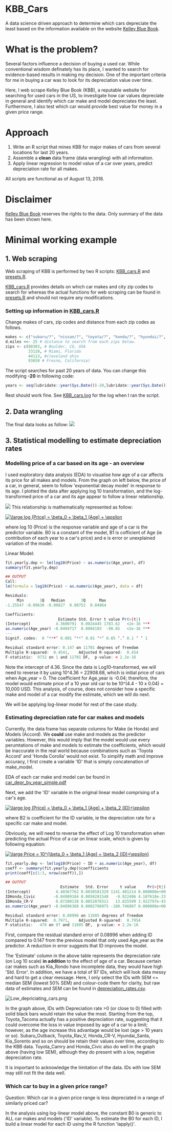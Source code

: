 # KBB_Cars
A data science driven approach to determine which cars depreciate the least based on the information available on the website [Kelley Blue Book](www.kbb.com).

# What is the problem?
Several factors influence a decision of buying a used car. While conventional wisdom definately has its place, I wanted to search for evidence-based results in making my decision. One of the important criteria for me in buying a car was to look for its depreciation value over time.

Here, I web scrape Kelley Blue Book (KBB), a reputable website for searching for used cars in the US, to investigate how car values depreciate in general and identify which car make and model depreciates the least. Furthermore, I also test which car would provide best value for money in a given price range. 
# Approach
1. Write an R script that mines KBB for major makes of cars from several locations for last 20 years.
2. Assemble a **clean** data frame (data wrangling) with all information.
3. Apply linear regression to model value of a car over years, predict depreciation rate for all makes. 

All scripts are functional as of August 13, 2018.

# Disclaimer
[Kelley Blue Book](www.kbb.com) reserves the rights to the data. Only summary of the data has been shown here. 

# Minimal working example
## 1. Web scraping
Web scraping of KBB is performed by two R scripts:  [KBB_cars.R](/KBB_cars.R) and [presets.R](/presets.R). 

[KBB_cars.R](/KBB_cars.R) provides details on which car makes and city zip codes to search for whereas the actual functions for web scraping can be found in [presets.R](/presets.R) and should not require any modifications. 

### Setting up information in [KBB_cars.R](/KBB_cars.R)
Change makes of cars, zip codes and distance from each zip codes as follows.
```r 
makes <- c("subaru/?", "nissan/?", "toyota/?", "honda/?", "hyundai/?", "kia/?") # note the format:  car make followed by '/?'  
d.miles <<- 25 # distance to search from each zips below. 
zips <- c(80303, # Boulder, CO, USA
          33128, # Miami, Florida
          44113, #cleveland ohio
          93650 # Fresno, California)

```

The script searches for past 20 years of data. You can change this modifying **-20** in following code: 

```r
years <- seq(lubridate::year(Sys.Date())-20,lubridate::year(Sys.Date()),1)
```

Rest should work fine. See [KBB_cars.log](/KBB_cars.log) for the log when I ran the script.

## 2. Data wrangling 

The final data looks as follow:
![](/DF_structure.png)

## 3. Statistical modelling to estimate depreciation rates
### Modelling price of a car based on its age - an overview
I used exploratory data analysis (EDA) to visualise how age of a car affects its price for all makes and models. From the graph on left below, the price of a car, in general, seem to follow 'exponential decay model' in response to its age. I plotted the data after applying log 10 transformation, and the log-transformed price of a car and its age appear to follow a linear relationship. 

![](/car_depr_overview.png)
This relationship is mathematically represented as follow: 

<a href="https://www.codecogs.com/eqnedit.php?latex=\fn_phv&space;\large&space;log&space;(Price)&space;=&space;\beta_0&space;&plus;&space;\beta_1&space;(Age)&space;&plus;&space;\epsilon" target="_blank"><img src="https://latex.codecogs.com/gif.latex?\fn_phv&space;\large&space;log&space;(Price)&space;=&space;\beta_0&space;&plus;&space;\beta_1&space;(Age)&space;&plus;&space;\epsilon" title="\large log (Price) = \beta_0 + \beta_1 (Age) + \epsilon" /></a>

where log 10 (Price) is the response variable and age of a car is the predictor variable. B0 is a constant of the model, B1 is cofficient of Age (ie contribution of each year to a car's price) and e is error or unexplained variation of the model. 

Linear Model:

```r
fit.yearly.dep <- lm(log10(Price) ~ as.numeric(Age_year), df)
summary(fit.yearly.dep)

## OUTPUT
Call:
lm(formula = log10(Price) ~ as.numeric(Age_year), data = df)

Residuals:
     Min       1Q   Median       3Q      Max 
-1.25547 -0.09630 -0.00827  0.08752  0.84864 

Coefficients:
                       Estimate Std. Error t value Pr(>|t|)    
(Intercept)           4.3600791  0.0024445 1783.62   <2e-16 ***
as.numeric(Age_year) -0.0404717  0.0004103  -98.65   <2e-16 ***
---
Signif. codes:  0 ‘***’ 0.001 ‘**’ 0.01 ‘*’ 0.05 ‘.’ 0.1 ‘ ’ 1

Residual standard error: 0.147 on 11701 degrees of freedom
Multiple R-squared:  0.4541,	Adjusted R-squared:  0.454 
F-statistic:  9732 on 1 and 11701 DF,  p-value: < 2.2e-16

```
Note the intercept of 4.36. Since the data is Log10-transformed, we will need to reverse it by using 10^4.36 = 22908.68, which is initial price of cars when Age_year = 0. The coefficient for Age_year is -0.04; therefore, the model would estimate price of a 10 year old car to be 10^(4.4 - 10 x 0.04) = 10,000 USD. This analysis, of course, does not consider how a specific make and model of a car modify the estimate, which we will do next. 

We will be applying log-linear model for rest of the case study.

### Estimating depreciation rate for car makes and models
Currently, the data frame has separate columns for Make (ie Honda) and Models (Accord). We **could** use make and models as the predictor variables. However, this would imply that the model would use every perumtations of make and models to estimate the coefficients, which would be inaccurate in the real world because combinations such as 'Toyota Accord' and 'Honda Corolla' would not exist. To simplify  math and improve accuracy, I first create a variable 'ID' that is simply concatenation of make_model. 

EDA of each car make and model can be found in [car_depr_by_year_simple.pdf](/car_depr_by_year_simple.pdf)

Next, we add the 'ID' variable in the original linear model comprising of a car's age.

<a href="https://www.codecogs.com/eqnedit.php?latex=\fn_phv&space;\large&space;log&space;(Price)&space;=&space;\beta_0&space;&plus;&space;\beta_1&space;(Age)&space;&plus;&space;\beta_2&space;(ID)&plus;\epsilon" target="_blank"><img src="https://latex.codecogs.com/gif.latex?\fn_phv&space;\large&space;log&space;(Price)&space;=&space;\beta_0&space;&plus;&space;\beta_1&space;(Age)&space;&plus;&space;\beta_2&space;(ID)&plus;\epsilon" title="\large log (Price) = \beta_0 + \beta_1 (Age) + \beta_2 (ID)+\epsilon" /></a>

where B2 is coefficient for the ID variable, ie the depreciation rate for a specific car make and model.

Obviously, we will need to reverse the effect of Log 10 transformation when predicting the actual Price of a car on linear scale, which is given by following equation:

<a href="https://www.codecogs.com/eqnedit.php?latex=\fn_phv&space;\large&space;Price&space;=&space;10^{\beta_0&space;&plus;&space;\beta_1&space;(Age)&space;&plus;&space;\beta_2&space;(ID)&plus;\epsilon}" target="_blank"><img src="https://latex.codecogs.com/gif.latex?\fn_phv&space;\large&space;Price&space;=&space;10^{\beta_0&space;&plus;&space;\beta_1&space;(Age)&space;&plus;&space;\beta_2&space;(ID)&plus;\epsilon}" title="\large Price = 10^{\beta_0 + \beta_1 (Age) + \beta_2 (ID)+\epsilon}" /></a>

```r
fit.yearly.dep <- lm(log10(Price) ~ ID + as.numeric(Age_year), df)
coeff <- summary(fit.yearly.dep)$coefficients
print(coeff[c(1:3, nrow(coeff)),])

## OUTPUT
                        Estimate   Std. Error     t value     Pr(>|t|)
(Intercept)           4.40367762 0.0038581329 1141.401214 0.000000e+00
IDHonda_Civic        -0.04989184 0.0050281548   -9.922496 4.107618e-23
IDHonda_CR-V          0.07200138 0.0052078311   13.825599 3.922797e-43
as.numeric(Age_year) -0.04896388 0.0002708975 -180.746897 0.000000e+00

Residual standard error: 0.08996 on 11605 degrees of freedom
Multiple R-squared:  0.7971,	Adjusted R-squared:  0.7954 
F-statistic:   470 on 97 and 11605 DF,  p-value: < 2.2e-16
```
First, compare the residual standard error of 0.08996 when adding ID compared to 0.147 from the previous model that only used Age_year as the predictor. A reduction in error suggests that ID improves the model.

The 'Estimate' column in the above table represents the depreciation rate (on Log 10 scale) **in addition** to the effect of age of a car. Because certain  car makes such as Kia_Rondo have incomplete data, they would have high 'Std. Error'. In addition, we have a total of 97 IDs, which will look data messy and hard to get a clear message. Here, I only select the IDs with  SEM <= median SEM (lowest 50% SEM) and colour-code them for clarity, but raw data of estimates and SEM can be found in [depreciation_rates.csv](/depreciation_rates.csv).


![Low_depriciating_cars.png](/Low_depriciating_cars.png)

In the graph above,  IDs with Depreciation rate >0 (or close to 0) filled with solid black bars would retain the value the most. Starting from the top, Toyota_Tacoma actually has a positive depreciation rate, suggesting that it could overcome the loss in value imposed by age of a car to a limit; however, as the age increase this advantage would be lost (age > 10 years or so). Subaru_Outback, Toyota_Rav_V, Honda_CR-V, Hyundai_Santa, Kia_Sorento and so on should be retain their values over time, according to the KBB data. Toyota_Camry and Honda_Civic also do well in the graph above (having low SEM), although they do present with a low, negative depreciation rate.

It is important to acknowledge the limitation of the data. IDs with low SEM may still not fit the data well. 

### Which car to buy in a given price range?
Question: Which car in a given price range is less depreciated in a range of similarly priced car?

In the analysis using log-linear model above, the constant B0 is generic to ALL car makes and models ('ID' variable). To estimate the B0 for each ID, I build a linear model for each ID using the R function 'lapply()'.















